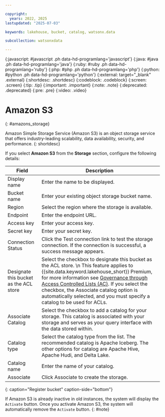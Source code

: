 ```yaml
---

copyright:
  years: 2022, 2025
lastupdated: "2025-07-03"

keywords: lakehouse, bucket, catalog, watsonx.data

subcollection: watsonxdata

---
```


{:javascript: #javascript .ph data-hd-programlang='javascript'}
{:java: #java .ph data-hd-programlang='java'}
{:ruby: #ruby .ph data-hd-programlang='ruby'}
{:php: #php .ph data-hd-programlang='php'}
{:python: #python .ph data-hd-programlang='python'}
{:external: target="_blank" .external}
{:shortdesc: .shortdesc}
{:codeblock: .codeblock}
{:screen: .screen}
{:tip: .tip}
{:important: .important}
{:note: .note}
{:deprecated: .deprecated}
{:pre: .pre}
{:video: .video}

# Amazon S3
{: #amazons_storage}

Amazon Simple Storage Service (Amazon S3) is an object storage service that offers industry-leading scalability, data availability, security, and performance.
{: shortdesc}

If you select **Amazon S3** from the **Storage** section, configure the following details:

 | Field | Description |
 |--------------------------|----------------|
 | Display name | Enter the name to be displayed.|
 | Bucket name | Enter your existing object storage bucket name.|
 | Region | Select the region where the storage is available.|
 | Endpoint | Enter the endpoint URL.|
 | Access key | Enter your access key. |
 | Secret key | Enter your secret key. |
 | Connection Status | Click the Test connection link to test the storage connection. If the connection is successful, a success message appears.|
 | Designate this bucket as the ACL store | Select the checkbox to designate this bucket as the ACL store. \n This feature applies to {{site.data.keyword.lakehouse_short}} Premium, for more information see [Governance through Access Controlled Lists (AC)](https://dataplatform.cloud.ibm.com/docs/content/wsj/wx-data/gov_acl.html?context=wxd&audience=wdp). If you select the checkbox, the Associate catalog option is automatically selected, and you must specify a catalog to be used for ACLs.|
 | Associate Catalog | Select the checkbox to add a catalog for your storage. This catalog is associated with your storage and serves as your query interface with the data stored within. |
 | Catalog type | Select the catalog type from the list. The recommended catalog is Apache Iceberg. The other options for catalog are Apache Hive, Apache Hudi, and Delta Lake.|
 | Catalog name | Enter the name of your catalog.|
 | Associate | Click Associate to create the storage. |
 {: caption="Register bucket" caption-side="bottom"}

If Amazon S3 is already inactive in old instances, the system will display the `Activate` button. Once you activate Amazon S3, the system will automatically remove the `Activate` button.
{: #note}
